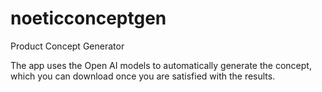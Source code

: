 # noeticconceptgen
Product Concept Generator

The app uses the Open AI models to automatically generate the concept, which you can download once you are satisfied with the results.
